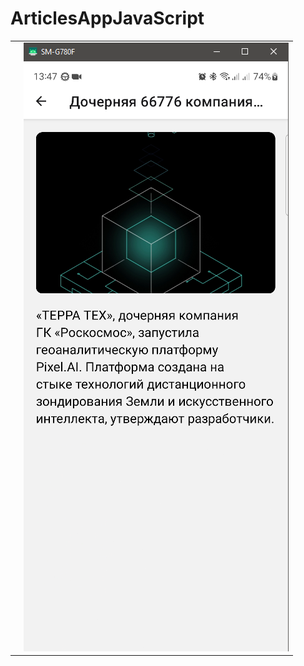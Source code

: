 # ArticlesAppJavaScript

<table class="iksweb">
	<tbody>
		<tr>
			<td align="center>Основное меню:</td>
			<td>Выбранная статья:</td>
		</tr>
		<tr>
			<td>
				<img src="https://github.com/SokolovAndr/ArticlesAppJavaScript/blob/master/MainMenu.PNG"/>
			</td>
			<td>
				<img src="https://github.com/SokolovAndr/ArticlesAppJavaScript/blob/master/Article.PNG"/>
			</td>
		</tr>
	</tbody>
</table>
